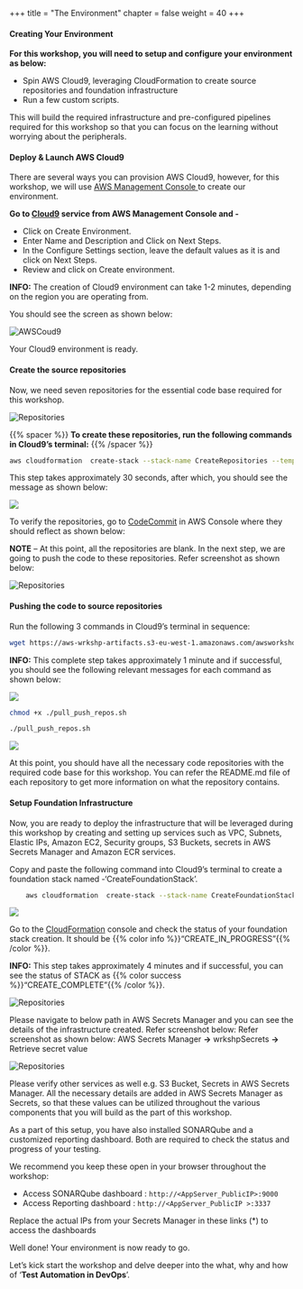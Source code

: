+++
title = "The Environment"
chapter = false
weight = 40
+++


#### Creating Your Environment
**For this workshop, you will need to setup and configure your environment as below:**

- Spin AWS Cloud9, leveraging CloudFormation to create source repositories and foundation infrastructure 
- Run a few custom scripts.  

This will build the required infrastructure and pre-configured pipelines required for this workshop so that you can focus on the learning without worrying about the peripherals.

#### Deploy & Launch AWS Cloud9
There are several ways you can provision AWS Cloud9, however, for this workshop, we will use [ AWS Management Console ](https://aws.amazon.com/console/) to create our environment.



**Go to [Cloud9](https://console.aws.amazon.com/cloud9/home) service from AWS Management Console and -**

- Click on Create Environment.
- Enter Name and Description and Click on Next Steps.
- In the Configure Settings section, leave the default values as it is and click on Next Steps.
- Review and click on Create environment.

**INFO:** The creation of Cloud9 environment can take 1-2 minutes, depending on the region you are operating from. 

You should see the screen as shown below:

![AWSCoud9](/images/getting-started/aws-9.png)

Your Cloud9 environment is ready. 

#### Create the source repositories

Now, we need seven repositories for the essential code base required for this workshop. 

![Repositories](/images/getting-started/Module1_GettingStarted_CreateSourceRepo.png)


{{% spacer %}}
**To create these repositories, run the following commands in Cloud9’s terminal:**
{{% /spacer %}}

```bash text 
aws cloudformation  create-stack --stack-name CreateRepositories --template-url https://aws-wrkshp-artifacts.s3-eu-west-1.amazonaws.com/awsworkshop_infrastructure_artefacts/awsworkshop_create_repositories.json
```
This step takes approximately 30 seconds, after which, you should see the message as shown below:

![](/images/getting-started/getting_started_code.png)

To verify the repositories, go to [CodeCommit](https://console.aws.amazon.com/codesuite/codecommit/home) in AWS Console where they should reflect as shown below: 
 

**NOTE** – At this point, all the repositories are blank. In the next step, we are going to push the code to these repositories. Refer screenshot as shown below:

![Repositories](/images/getting-started/repo-1.png)

#### Pushing the code to source repositories

Run the following 3 commands in Cloud9’s terminal in sequence:

```bash
wget https://aws-wrkshp-artifacts.s3-eu-west-1.amazonaws.com/awsworkshop_infrastructure_artefacts/pull_push_repos.sh
```
**INFO:** This complete step takes approximately 1 minute and if successful, you should see the following relevant messages for each command as shown below: 


![](/images/getting-started/getting_started_code_2.png)

```bash
chmod +x ./pull_push_repos.sh
```

```bash
./pull_push_repos.sh
```

![](/images/getting-started/getting_started_code_3.png)

At this point, you should have all the necessary code repositories with the required code base for this workshop. You can refer the README.md file of each repository to get more information on what the repository contains.

#### Setup Foundation Infrastructure

Now, you are ready to deploy the infrastructure that will be leveraged during this workshop by creating and setting up services such as VPC, Subnets, Elastic IPs, Amazon EC2, Security groups, S3 Buckets, secrets in AWS Secrets Manager and Amazon ECR services.

Copy and paste the following command into Cloud9’s terminal to create a foundation stack named -‘CreateFoundationStack’.

```bash text 
    aws cloudformation  create-stack --stack-name CreateFoundationStack --template-url https://aws-wrkshp-artifacts.s3-eu-west-1.amazonaws.com/awsworkshop_infrastructure_artefacts/awsworkshop_create_foundation_stack.json --capabilities CAPABILITY_NAMED_IAM 
```

![](/images/getting-started/getting_started_code_4.png)

Go to the  [CloudFormation](https://console.aws.amazon.com/cloudformation/home) console and check the status of your foundation stack creation. It should be {{% color info %}}“CREATE_IN_PROGRESS”{{% /color %}}.

**INFO:**  This step takes approximately 4 minutes and if successful, you can see the status of STACK as {{% color success %}}“CREATE_COMPLETE”{{% /color %}}.

![Repositories](/images/getting-started/stacks.png)

Please navigate to below path in AWS Secrets Manager and you can see the details of the infrastructure created. Refer screenshot below:
Refer screenshot as shown below: AWS Secrets Manager **->** wrkshpSecrets **->** Retrieve secret value


![Repositories](/images/getting-started/awsworkshop2.png)

Please verify other services as well e.g. S3 Bucket, Secrets in AWS Secrets Manager. All the necessary details are added in AWS Secrets Manager as Secrets, so that these values can be utilized throughout the various components that you will build as the part of this workshop.

As a part of this setup, you have also installed SONARQube and a customized reporting dashboard. Both are required to check the status and progress of your testing. 


We recommend you keep these open in your browser throughout the workshop: 
- Access SONARQube dashboard : `http://<AppServer_PublicIP>:9000`
- Access Reporting dashboard : `http://<AppServer_PublicIP >:3337` 

Replace the actual IPs from your Secrets Manager in these links (*) to access the dashboards   

Well done!  Your environment is now ready to go. 

Let’s kick start the workshop and delve deeper into the what, why and how of ‘**Test Automation in DevOps**’.

    